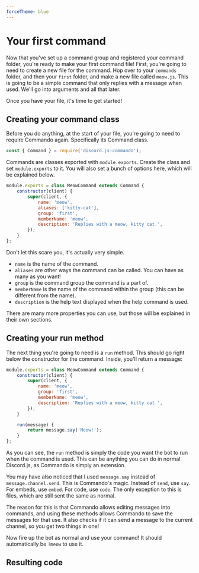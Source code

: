 ```yaml
---
forceTheme: blue
---
```


# Your first command

Now that you've set up a command group and registered your command folder, you're ready to make your first command file! First, you're going to need to create a new file for the command. Hop over to your `commands` folder, and then your `first` folder, and make a new file called `meow.js`. This is going to be a simple command that only replies with a message when used. We'll go into arguments and all that later.

Once you have your file, it's time to get started!

## Creating your command class

Before you do anything, at the start of your file, you're going to need to require Commando again. Specifically its Command class.

```js
const { Command } = require('discord.js-commando');
```

Commands are classes exported with `module.exports`. Create the class and set `module.exports` to it. You will also set a bunch of options here, which will be explained below.

```js
module.exports = class MeowCommand extends Command {
	constructor(client) {
		super(client, {
			name: 'meow',
			aliases: ['kitty-cat'],
			group: 'first',
			memberName: 'meow',
			description: 'Replies with a meow, kitty cat.',
		});
	}
};
```

Don't let this scare you, it's actually very simple.

- `name` is the name of the command.
- `aliases` are other ways the command can be called. You can have as many as you want!
- `group` is the command group the command is a part of.
- `memberName` is the name of the command within the group (this can be different from the name).
- `description` is the help text displayed when the help command is used.

There are many more properties you can use, but those will be explained in their own sections.

## Creating your run method

The next thing you're going to need is a `run` method. This should go right below the constructor for the command. Inside, you'll return a message:

```js
module.exports = class MeowCommand extends Command {
	constructor(client) {
		super(client, {
			name: 'meow',
			group: 'first',
			memberName: 'meow',
			description: 'Replies with a meow, kitty cat.',
		});
	}

	run(message) {
		return message.say('Meow!');
	}
};
```

As you can see, the `run` method is simply the code you want the bot to run when the command is used. This can be anything you can do in normal Discord.js, as Commando is simply an extension.

You may have also noticed that I used `message.say` instead of `message.channel.send`. This is Commando's magic. Instead of `send`, use `say`. For embeds, use `embed`. For code, use `code`. The only exception to this is files, which are still sent the same as normal.

The reason for this is that Commando allows editing messages into commands, and using these methods allows Commando to save the messages for that use. It also checks if it can send a message to the current channel, so you get two things in one!

Now fire up the bot as normal and use your command! It should automatically be `?meow` to use it.

## Resulting code

<resulting-code />
